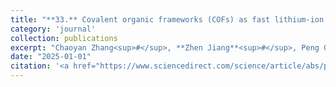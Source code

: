 ```yaml
---
title: "**33.** Covalent organic frameworks (COFs) as fast lithium-ion transport fillers for solid polymer electrolytes"
category: 'journal'
collection: publications
excerpt: "Chaoyan Zhang<sup>#</sup>, **Zhen Jiang**<sup>#</sup>, Peng Guo, Jianjun Song, and Chuan Shi (**<sup>#</sup>: co-1st authors**)"
date: "2025-01-01"
citation: '<a href="https://www.sciencedirect.com/science/article/abs/pii/S1385894724096372"> <span style="color: blue"><i><B>Chem. Eng. J.</B></i></span> 503, 158146, (2025) </a>'
---
```

